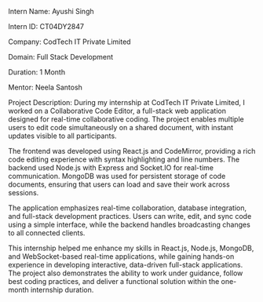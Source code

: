 Intern Name: Ayushi Singh

Intern ID: CT04DY2847

Company: CodTech IT Private Limited

Domain: Full Stack Development

Duration: 1 Month

Mentor: Neela Santosh

Project Description:
During my internship at CodTech IT Private Limited, I worked on a Collaborative Code Editor, a full-stack web application designed for real-time collaborative coding. The project enables multiple users to edit code simultaneously on a shared document, with instant updates visible to all participants.

The frontend was developed using React.js and CodeMirror, providing a rich code editing experience with syntax highlighting and line numbers. The backend used Node.js with Express and Socket.IO for real-time communication. MongoDB was used for persistent storage of code documents, ensuring that users can load and save their work across sessions.

The application emphasizes real-time collaboration, database integration, and full-stack development practices. Users can write, edit, and sync code using a simple interface, while the backend handles broadcasting changes to all connected clients.

This internship helped me enhance my skills in React.js, Node.js, MongoDB, and WebSocket-based real-time applications, while gaining hands-on experience in developing interactive, data-driven full-stack applications. The project also demonstrates the ability to work under guidance, follow best coding practices, and deliver a functional solution within the one-month internship duration.
